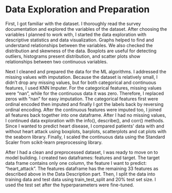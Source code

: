# Data Exploration and Preparation

First, I got familiar with the dataset. I thoroughly read the survey documentation and
explored the variables of the dataset. After choosing the variables I planned to work
with, I started the data exploration with descriptive statistics and data visualization.
Graphs helped to find and understand relationships between the variables. We also
checked the distribution and skewness of the data. Boxplots are useful for detecting
outliers, histograms present distribution, and scatter plots show relationships between
two continuous variables.

Next I cleaned and prepared the data for the ML algorithms. I addressed the missing
values with imputation. Because the dataset is relatively small, I didn’t drop any missing
values, but for both categorical and continuous features, I used KNN Imputer. For the
categorical features, missing values were “nan”, while for the continuous data it was
zero. Therefore, I replaced zeros with “nan” for easy imputation. The categorical
features first were ordinal encoded then imputed and finally I got the labels back by
reversing ordinal encoding. After the continuous features were imputed too, I joined all
features back together into one dataframe. After I had no missing values, I continued
data exploration with the info(), describe(), and corr() methods. Since I wanted to predict
heart disease, I compared patients' data with and without heart attack using boxplots,
barplots, scatterplots and cat plots with the seaborn library. Finally, I scaled the
continuous data using the Standard Scaler from scikit-learn preprocessing library.

After I had a clean and preprocessed dataset, I was ready to move on to model building.
I created two dataframes: features and target. The target data frame contains only one
column, the feature I want to predict: “heart_attack”. The features dataframe has the
remaining 33 features as described above in the Data Description part.
Then, I split the data into training data and test data using train_test_split and 20% test
set size. I used the test set after the hyperparameters were fine-tuned.
